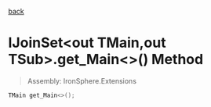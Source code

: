 ﻿

[back](/IronSphere.Extensions/types/IJoinSet-TMain,TSub-)

# IJoinSet&lt;out TMain,out TSub&gt;.get_Main&lt;&gt;() Method

> Assembly: IronSphere.Extensions

```csharp
TMain get_Main<>();
```



 